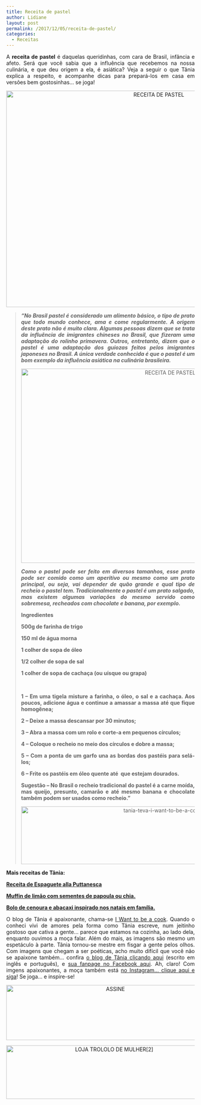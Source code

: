 ```yaml
---
title: Receita de pastel
author: Lidiane
layout: post
permalink: /2017/12/05/receita-de-pastel/
categories:
  - Receitas
---
```

<p align="justify">
  A <strong>receita de pastel</strong> é daquelas queridinhas, com cara de Brasil, infância e afeto. Será que você sabia que a influência que recebemos na nossa culinária, e que deu origem a ela, é asiática? Veja a seguir o que Tânia explica a respeito, e acompanhe dicas para prepará-los em casa em versões bem gostosinhas… se joga!
</p>

<p align="center">
  <img class="alignnone size-full wp-image-14482" src="https://www.trololodemulher.com.br/2017/12/RECEITA-DE-PASTEL.jpg" alt="RECEITA DE PASTEL" width="800" height="577" />
</p>

> <p align="justify">
>   <em><strong>“No Brasil pastel é considerado um alimento básico, o tipo de prato que todo mundo conhece, ama e come regularmente. A origem deste prato não é muito clara. Algumas pessoas dizem que se trata da influência de imigrantes chineses no Brasil, que fizeram uma adaptação do rolinho primavera. Outros, entretanto, dizem que o pastel é uma adaptação dos guiozas feitos pelos imigrantes japoneses no Brasil. A única verdade conhecida é que o pastel é um bom exemplo da influência asiática na culinária brasileira.</strong></em>
> </p>
> 
> <p align="center">
>   <img class="alignnone size-full wp-image-14483" src="https://www.trololodemulher.com.br/2017/12/RECEITA-DE-PASTEL2.jpg" alt="RECEITA DE PASTEL[2]" width="800" height="518" />
> </p>
> 
> <p align="justify">
>   <strong><em>Como o pastel pode ser feito em diversos tamanhos, esse prato pode ser comido como um aperitivo ou mesmo como um prato principal, ou seja, vai depender de quão grande e qual tipo de recheio o pastel tem. Tradicionalmente o pastel é um prato salgado, mas existem algumas variações do mesmo servido como sobremesa, recheados com chocolate e banana, por exemplo.</em></strong>
> </p>
> 
> <p align="justify">
>   <strong>Ingredientes</strong>
> </p>
> 
> <p align="justify">
>   <strong>500g de farinha de trigo</strong>
> </p>
> 
> <p align="justify">
>   <strong>150 ml de água morna</strong>
> </p>
> 
> <p align="justify">
>   <strong>1 colher de sopa de óleo</strong>
> </p>
> 
> <p align="justify">
>   <strong>1/2 colher de sopa de sal</strong>
> </p>
> 
> <p align="justify">
>   <strong>1 colher de sopa de cachaça (ou uísque ou grapa)</strong>
> </p>
> 
> <p align="justify">
>   <strong> </strong>
> </p>
> 
> <p align="justify">
>   <strong>1 – Em uma tigela misture a farinha, o óleo, o sal e a cachaça. Aos poucos, adicione água e continue a amassar a massa até que fique homogênea;</strong>
> </p>
> 
> <p align="justify">
>   <strong>2 – Deixe a massa descansar por 30 minutos;</strong>
> </p>
> 
> <p align="justify">
>   <strong>3 – Abra a massa com um rolo e corte-a em pequenos círculos;</strong>
> </p>
> 
> <p align="justify">
>   <strong>4 – Coloque o recheio no meio dos círculos e dobre a massa;</strong>
> </p>
> 
> <p align="justify">
>   <strong>5 – Com a ponta de um garfo una as bordas dos pastéis para selá-los;</strong>
> </p>
> 
> <p align="justify">
>   <strong>6 – Frite os pastéis em óleo quente até  que estejam dourados.</strong>
> </p>
> 
> <p align="justify">
>   <strong>Sugestão – No Brasil o recheio tradicional do pastel é a carne moída, mas queijo, presunto, camarão e até mesmo banana e chocolate também podem ser usados como recheio.”</strong>
> </p>
> 
> <p align="center">
>   <img class="alignnone size-full wp-image-13037" src="https://www.trololodemulher.com.br/2016/10/TANIA-TEVA-I-WANT-TO-BE-A-COOK-RECEITAS.jpg" alt="tania-teva-i-want-to-be-a-cook-receitas" width="800" height="154" />
> </p>

**Mais receitas de Tânia:**

<a href="http://www.trololodemulher.com.br/2017/11/28/receita-de-espaguete/" target="_blank" rel="noopener noreferrer"><strong>Receita de Espaguete alla Puttanesca</strong></a>

<a href="http://www.trololodemulher.com.br/2017/11/21/muffin-de-limao/" target="_blank" rel="noopener noreferrer"><strong>Muffin de limão com sementes de papoula ou chia.</strong></a>

<a href="http://www.trololodemulher.com.br/2017/11/14/bolo-de-cenoura/" target="_blank" rel="noopener noreferrer"><strong>Bolo de cenoura e abacaxi inspirado nos natais em família.</strong></a>

<p align="justify">
  O blog de Tânia é apaixonante, chama-se <a href="https://iwanttobeacook.wordpress.com/" target="_blank" rel="noopener noreferrer">I Want to be a cook</a>. Quando o conheci vivi de amores pela forma como Tânia escreve, num jeitinho gostoso que cativa a gente… parece que estamos na cozinha, ao lado dela, enquanto ouvimos a moça falar. Além do mais, as imagens são mesmo um espetáculo à parte. Tânia tornou-se mestre em fisgar a gente pelos olhos. Com imagens que chegam a ser poéticas, acho muito difícil que você não se apaixone também… confira <a href="https://iwanttobeacook.wordpress.com/" target="_blank" rel="noopener noreferrer">o blog de Tânia clicando aqui</a> (escrito em inglês e português), e <a href="https://www.facebook.com/Iwanttobeacook-818578268272846/" target="_blank" rel="noopener noreferrer">sua fanpage no Facebook aqui</a>. Ah, claro! Com imgens apaixonantes, a moça também está <a href="https://www.instagram.com/iwanttobeacook/" target="_blank" rel="noopener noreferrer">no Instagram… clique aqui e siga</a>! Se joga… e inspire-se!
</p>

<p align="center">
  <a href="http://feedburner.google.com/fb/a/mailverify?uri=blogbichafemea&loc=pt_BR" target="_blank" rel="noopener noreferrer"><img class="alignnone size-full wp-image-14011" src="https://www.trololodemulher.com.br/2017/08/ASSINE.jpg" alt="ASSINE" width="568" height="147" /></a>
</p>

<p align="center">
  <a href="http://loja.trololodemulher.com.br/" target="_blank" rel="noopener noreferrer"><img class="alignnone wp-image-14333 size-full" src="https://www.trololodemulher.com.br/2017/10/LOJA-TROLOLO-DE-MULHER2.png" alt="LOJA TROLOLO DE MULHER[2]" width="561" height="143" /></a>
</p>

&nbsp;